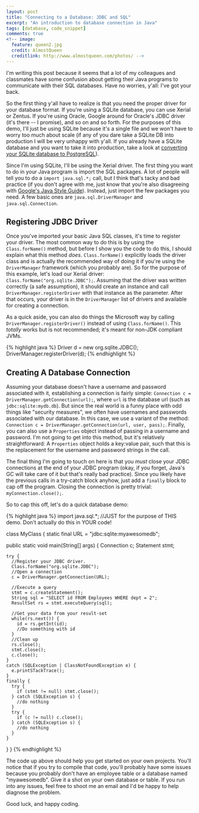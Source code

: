 ```yaml
---
layout: post
title: "Connecting to a Database: JDBC and SQL"
excerpt: "An introduction to database connection in Java"
tags: [database, code_snippet]
comments: true
<!-- image:
  feature: queen2.jpg
  credit: AlmostQueen
  creditlink: http://www.almostqueen.com/photos/ -->
---
```


I'm writing this post because it seems that a lot of my colleagues and classmates have some confusion about getting their Java programs to communicate with their SQL databases. Have no worries, y'all: I've got your back.

So the first thing y'all have to realize is that you need the proper driver for your database format. If you're using a SQLite database, you can use Xerial or Zentus. If you're using Oracle, Google around for Oracle's JDBC driver (it's there -- I promise), and so on and so forth. For the purposes of this demo, I'll just be using SQLite because it's a single file and we won't have to worry too much about scale (if any of you dare take a SQLite DB into production I will be very unhappy with y'all. If you already have a SQLite database and you want to take it into production, take a look at [converting your SQLite database to PostgreSQL](https://wiki.postgresql.org/wiki/Converting_from_other_Databases_to_PostgreSQL)).

Since I'm using SQLite, I'll be using the Xerial driver. The first thing you want to do in your Java program is import the SQL packages. A lot of people will tell you to do a `import java.sql.*;` call, but I think that's tacky and bad practice (if you don't agree with me, just know that you're also disagreeing with [Google's Java Style Guide](http://google-styleguide.googlecode.com/svn/trunk/javaguide.html)). Instead, just import the few packages you need. A few basic ones are `java.sql.DriverManager` and `java.sql.Connection`.

## Registering JDBC Driver

Once you've imported your basic Java SQL classes, it's time to register your driver. The most common way to do this is by using the `Class.forName()` method, but before I show you the code to do this, I should explain what this method *does*. `Class.forName()` explicitly loads the driver class and is actually the recommended way of doing it if you're using the `DriverManager` framework (which you probably are). So for the purpose of this example, let's load our Xerial driver: `Class.forName("org.sqlite.JDBC");`. Assuming that the driver was written correctly (a safe assumption), it should create an instance and call `DriverManager.registerDriver` with that instance as the parameter. After that occurs, your driver is in the `DriverManager` list of drivers and available for creating a connection.

As a quick aside, you can also do things the Microsoft way by calling `DriverManager.registerDriver()` instead of using `Class.forName()`. This *totally* works but is not recommended; it's meant for non-JDK compliant JVMs.

{% highlight java %}
Driver d = new org.sqlite.JDBC();
DriverManager.registerDriver(d);
{% endhighlight %}

## Creating A Database Connection

Assuming your database doesn't have a username and password associated with it, establishing a connection is fairly simple: `Connection c = DriverManager.getConnection(url);`, where `url` is the database url (such as `jdbc:sqlite:mydb.db`). But since the real world is a funny place with odd things like "security measures", we often have usernames and passwords associated with our database. In this case, we use a variant of the method: `Connection c = DriverManager.getConnection(url, user, pass);`. Finally, you can also use a `Properties` object instead of passing in a username and password. I'm not going to get into this method, but it's relatively straightforward: A `Properties` object holds a key:value pair, such that this is the replacement for the username and password strings in the call.

The final thing I'm going to touch on here is that you *must* close your JDBC connections at the end of your JDBC program (okay, if you forget, Java's GC will take care of it but that's really bad practice). Since you likely have the previous calls in a try-catch block anyhow, just add a `finally` block to cap off the program. Closing the connection is pretty trivial: `myConnection.close();`.

So to cap this off, let's do a quick database demo:

{% highlight java %}
import java.sql.*; //JUST for the purpose of THIS demo. Don't actually do this in YOUR code!

class MyClass {
  static final URL = "jdbc:sqlite:myawesomedb";

  public static void main(String[] args) {
    Connection c;
    Statement stmt;

    try {
      //Register your JDBC driver.
      Class.forName("org.sqlite.JDBC");
      //Open a connection
      c = DriverManager.getConnection(URL);

      //Execute a query
      stmt = c.createStatement();
      String sql = "SELECT id FROM Employees WHERE dept = 2";
      ResultSet rs = stmt.executeQuery(sql);

      //Get your data from your result-set
      while(rs.next()) {
        id = rs.getInt(id);
        //Do something with id
      }
      //Clean up
      rs.close();
      stmt.close();
      c.close();
    }
    catch (SQLException | ClassNotFoundException e) {
      e.printSTackTrace();
    }
    finally {
      try {
        if (stmt != null) stmt.close();
      } catch (SQLException s) { 
        //do nothing 
      }
      try {
        if (c != null) c.close();
      } catch (SQLException s) { 
        //do nothing
      }
    }
  }
}
{% endhighlight %}

The code up above should help you get started on your own projects. You'll notice that if you try to compile that code, you'll probably have some issues because you probably don't have an employee table or a database named "myawesomedb". Give it a shot on your own database or table. If you run into any issues, feel free to shoot me an email and I'd be happy to help diagnose the problem.

Good luck, and happy coding.

